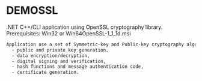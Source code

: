 # DEMOSSL

.NET C++/CLI application using OpenSSL cryptography library.
Prerequisites: Win32 or Win64OpenSSL-1_1_1d.msi

```bash
Application use a set of Symmetric-key and Public-key cryptography algorithms to demonstrate: 
  - public and private key generation,
  - data encryption/decryption, 
  - digital signing and verification,
  - hash functions and message authentication code,
  - certificate generation.
 ````
